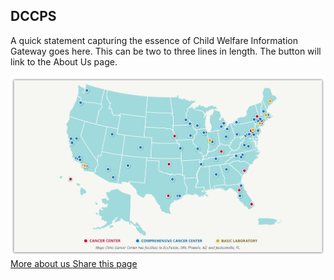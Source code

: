 <section class="usa-hero hero-landing" aria-label="Introduction">
  <div class="grid-container">
    <div>
        <div class="text-img-container">
            <div>
                <h1 class="usa-hero__heading">
                    <span class="usa-hero__heading--alt">DCCPS</span>
                </h1> 
                <p>A quick statement capturing the essence of Child Welfare Information Gateway goes here. This can be two to three lines in length. The button will link to the About Us page.</p>
            </div>
            <div class="hero-image"><img src="/assets/images/hero.jpg" /></div>
        </div>
      <div class="hero-btns">
        <a class="usa-button hero-landing-button"
          href="{{ hero.button.href | relative_url }}">
          More about us
        </a>
        <a class="share-page" href="">
          Share this page <i class="fa-solid fa-share-nodes"></i>
        </a>
      </div>
    </div>
  </div>
</section>
